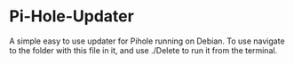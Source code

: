 # Pi-Hole-Updater
A simple easy to use updater for Pihole running on Debian.
To use navigate to the folder with this file in it, and use   ./Delete    to run it from the terminal.
